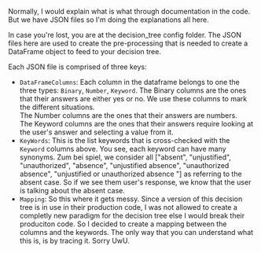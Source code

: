 Normally, I would explain what is what through documentation in the code. But we have JSON files so I'm doing the explanations all here.

In case you're lost, you are at the decision_tree config folder. The JSON files here are used to create the pre-processing that is needed to create a DataFrame object to feed to your decision tree.

Each JSON file is comprised of three keys:
- `DataFrameColumns`: Each column in the dataframe belongs to one the three types: `Binary`, `Number`, `Keyword`. The Binary columns are the ones that their answers are either yes or no. We use these columns to mark the different situations.<br>
The Number columns are the ones that their answers are numbers.<br>
The Keyword columns are the ones that their answers require looking at the user's answer and selecting a value from it.
- `KeyWords`: This is the list keywords that is cross-checked with the `Keyword` columns above. You see, each keyword can have many synonyms. Zum bei spiel, we consider all ["absent", "unjustified", "unauthorized", "absence", "unjustified absence", "unauthorized absence", "unjustified or unauthorized absence "] as referring to the absent case. So if we see them user's response, we know that the user is talking about the absent case.
- `Mapping`: So this where it gets messy. Since a version of this decision tree is in use in their production code, I was not allowed to create a completly new paradigm for the decision tree else I would break their produciton code. So I decided to create a mapping between the columns and the keywords. The only way that you can understand what this is, is by tracing it. Sorry UwU.
